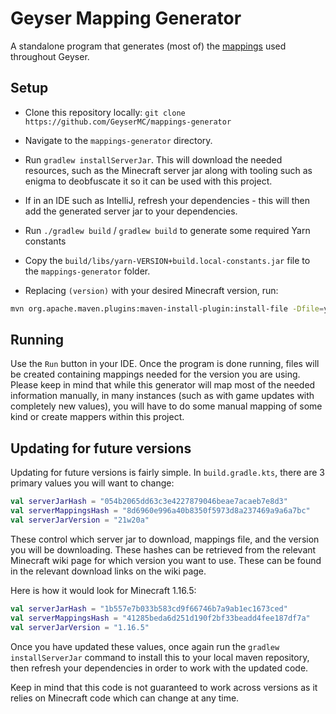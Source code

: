 # Geyser Mapping Generator

A standalone program that generates (most of) the [mappings](https://github.com/GeyserMC/mappings) used throughout Geyser.

## Setup

- Clone this repository locally: `git clone https://github.com/GeyserMC/mappings-generator`
- Navigate to the `mappings-generator` directory.
- Run `gradlew installServerJar`. This will download the needed resources, such as the Minecraft server jar along with tooling such as enigma to deobfuscate it so it can be used with this project.
- If in an IDE such as IntelliJ, refresh your dependencies - this will then add the generated server jar to your dependencies.

- Run `./gradlew build` / `gradlew build` to generate some required Yarn constants
- Copy the `build/libs/yarn-VERSION+build.local-constants.jar` file to the `mappings-generator` folder.
- Replacing `(version)` with your desired Minecraft version, run:

```bash
mvn org.apache.maven.plugins:maven-install-plugin:install-file -Dfile=yarn-(version)+build.local-constants.jar -DgroupId="net.fabricmc" -DartifactId="yarn" -Dversion="(version)+build.local-constants" -Dpackaging="jar"
```

## Running

Use the `Run` button in your IDE.
Once the program is done running, files will be created containing mappings needed for the version you are using. Please keep in mind that while this generator will map most of the needed information manually, in many instances (such as with game updates with completely new values), you will have to do some manual mapping of some kind or create mappers within this project.

## Updating for future versions

Updating for future versions is fairly simple. In `build.gradle.kts`, there are 3 primary values you will want to change:
```kotlin
val serverJarHash = "054b2065dd63c3e4227879046beae7acaeb7e8d3"
val serverMappingsHash = "8d6960e996a40b8350f5973d8a237469a9a6a7bc"
val serverJarVersion = "21w20a"
```
These control which server jar to download, mappings file, and the version you will be downloading. These hashes can be retrieved from the relevant Minecraft wiki page for which version you want to use. These can be found in the relevant download links on the wiki page.

Here is how it would look for Minecraft 1.16.5:
```kotlin
val serverJarHash = "1b557e7b033b583cd9f66746b7a9ab1ec1673ced"
val serverMappingsHash = "41285beda6d251d190f2bf33beadd4fee187df7a"
val serverJarVersion = "1.16.5"
```

Once you have updated these values, once again run the `gradlew installServerJar` command to install this to your local maven repository, then refresh your dependencies in order to work with the updated code.

Keep in mind that this code is not guaranteed to work across versions as it relies on Minecraft code which can change at any time.